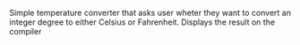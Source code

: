 Simple temperature converter that asks user wheter they want to convert an integer degree to either Celsius or Fahrenheit. Displays the result on the compiler

